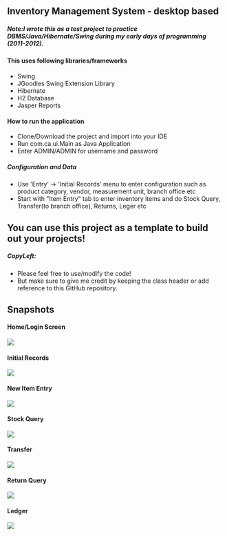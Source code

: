 ## Inventory Management System - desktop based 

##### Note:I wrote this as a test project to practice DBMS/Java/Hibernate/Swing during my early days of programming (2011-2012). 

#### This uses following libraries/frameworks
- Swing 
- JGoodies Swing Extension Library
- Hibernate 
- H2 Database 
- Jasper Reports

#### How to run the application
- Clone/Download the project and import into your IDE
- Run com.ca.ui.Main as Java Application
- Enter ADMIN/ADMIN for username and password

##### Configuration and Data
- Use 'Entry' -> 'Initial Records' menu to enter configuration such as  product category, vendor, measurement unit, branch office etc
- Start with "Item Entry" tab to enter inventory items and do Stock Query, Transfer(to branch office), Returns, Leger etc

## You can use this project as a template to build out your projects!


##### CopyLeft:
- Please feel free to use/modify the code! 
- But make sure to give me credit by keeping the class header or add reference to this GitHub repository.
  

## Snapshots

#### Home/Login Screen
![](snapshots/home-login.png)


####   Initial Records
![](snapshots/initial-records.png)


####   New Item Entry
![](snapshots/new-item.png)


####   Stock Query
![](snapshots/stock-query.png)


####   Transfer
![](snapshots/transfer.png)


####   Return Query
![](snapshots/return-query.png)


####   Ledger
![](snapshots/ledger.png)
